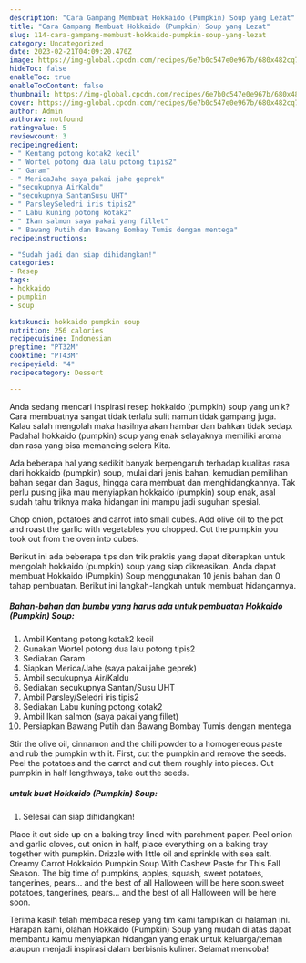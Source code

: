 ```yaml
---
description: "Cara Gampang Membuat Hokkaido (Pumpkin) Soup yang Lezat"
title: "Cara Gampang Membuat Hokkaido (Pumpkin) Soup yang Lezat"
slug: 114-cara-gampang-membuat-hokkaido-pumpkin-soup-yang-lezat
category: Uncategorized
date: 2023-02-21T04:09:20.470Z
image: https://img-global.cpcdn.com/recipes/6e7b0c547e0e967b/680x482cq70/hokkaido-pumpkin-soup-foto-resep-utama.jpg
hideToc: false
enableToc: true
enableTocContent: false
thumbnail: https://img-global.cpcdn.com/recipes/6e7b0c547e0e967b/680x482cq70/hokkaido-pumpkin-soup-foto-resep-utama.jpg
cover: https://img-global.cpcdn.com/recipes/6e7b0c547e0e967b/680x482cq70/hokkaido-pumpkin-soup-foto-resep-utama.jpg
author: Admin
authorAv: notfound
ratingvalue: 5
reviewcount: 3
recipeingredient:
- " Kentang potong kotak2 kecil"
- " Wortel potong dua lalu potong tipis2"
- " Garam"
- " MericaJahe saya pakai jahe geprek"
- "secukupnya AirKaldu"
- "secukupnya SantanSusu UHT"
- " ParsleySeledri iris tipis2"
- " Labu kuning potong kotak2"
- " Ikan salmon saya pakai yang fillet"
- " Bawang Putih dan Bawang Bombay Tumis dengan mentega"
recipeinstructions:

- "Sudah jadi dan siap dihidangkan!"
categories:
- Resep
tags:
- hokkaido
- pumpkin
- soup

katakunci: hokkaido pumpkin soup 
nutrition: 256 calories
recipecuisine: Indonesian
preptime: "PT32M"
cooktime: "PT43M"
recipeyield: "4"
recipecategory: Dessert

---
```





Anda sedang mencari inspirasi resep hokkaido (pumpkin) soup yang unik? Cara membuatnya sangat tidak terlalu sulit namun tidak gampang juga. Kalau salah mengolah maka hasilnya akan hambar dan bahkan tidak sedap. Padahal hokkaido (pumpkin) soup yang enak selayaknya memiliki aroma dan rasa yang bisa memancing selera Kita.





Ada beberapa hal yang sedikit banyak berpengaruh terhadap kualitas rasa dari hokkaido (pumpkin) soup, mulai dari jenis bahan, kemudian pemilihan bahan segar dan Bagus, hingga cara membuat dan menghidangkannya. Tak perlu pusing jika mau menyiapkan hokkaido (pumpkin) soup enak,      asal sudah tahu triknya maka hidangan ini mampu jadi suguhan spesial.














Chop onion, potatoes and carrot into small cubes. Add olive oil to the pot and roast the garlic with vegetables you chopped. Cut the pumpkin you took out from the oven into cubes.






Berikut ini ada beberapa tips dan trik praktis yang dapat diterapkan untuk mengolah hokkaido (pumpkin) soup yang siap dikreasikan. Anda dapat membuat Hokkaido (Pumpkin) Soup menggunakan 10 jenis bahan dan 0 tahap pembuatan. Berikut ini langkah-langkah untuk membuat hidangannya.

<!--inarticleads1-->

##### Bahan-bahan dan bumbu yang harus ada untuk pembuatan Hokkaido (Pumpkin) Soup:

1. Ambil  Kentang potong kotak2 kecil
1. Gunakan  Wortel potong dua lalu potong tipis2
1. Sediakan  Garam
1. Siapkan  Merica/Jahe (saya pakai jahe geprek)
1. Ambil secukupnya Air/Kaldu
1. Sediakan secukupnya Santan/Susu UHT
1. Ambil  Parsley/Seledri iris tipis2
1. Sediakan  Labu kuning potong kotak2
1. Ambil  Ikan salmon (saya pakai yang fillet)
1. Persiapkan  Bawang Putih dan Bawang Bombay Tumis dengan mentega


Stir the olive oil, cinnamon and the chili powder to a homogeneous paste and rub the pumpkin with it. First, cut the pumpkin and remove the seeds. Peel the potatoes and the carrot and cut them roughly into pieces. Cut pumpkin in half lengthways, take out the seeds. 

<!--inarticleads2-->

#####  untuk buat Hokkaido (Pumpkin) Soup:


1. Selesai dan siap dihidangkan!

Place it cut side up on a baking tray lined with parchment paper. Peel onion and garlic cloves, cut onion in half, place everything on a baking tray together with pumpkin. Drizzle with little oil and sprinkle with sea salt. Creamy Carrot Hokkaido Pumpkin Soup With Cashew Paste for This Fall Season. The big time of pumpkins, apples, squash, sweet potatoes, tangerines, pears… and the best of all Halloween will be here soon.sweet potatoes, tangerines, pears… and the best of all Halloween will be here soon. 

Terima kasih telah membaca resep yang tim kami tampilkan di halaman ini. Harapan kami, olahan Hokkaido (Pumpkin) Soup yang mudah di atas dapat membantu kamu menyiapkan hidangan yang enak untuk keluarga/teman ataupun menjadi inspirasi dalam berbisnis kuliner. Selamat mencoba!
